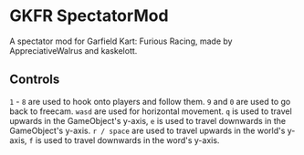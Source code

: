 # GKFR SpectatorMod
A spectator mod for Garfield Kart: Furious Racing, made by AppreciativeWalrus and kaskelott.

## Controls
`1` - `8` are used to hook onto players and follow them. `9` and `0` are used to go back to freecam.
`wasd` are used for horizontal movement. `q` is used to travel upwards in the GameObject's y-axis, `e` is used to travel downwards in the GameObject's y-axis.
`r / space` are used to travel upwards in the world's y-axis, `f` is used to travel downwards in the word's y-axis.
